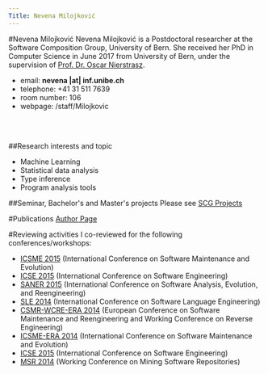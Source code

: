 ```yaml
---
Title: Nevena Milojković
---
```

#Nevena Milojković
Nevena Milojković is a Postdoctoral researcher at the Software Composition Group, University of Bern. She received her PhD in Computer Science in June 2017 from University of Bern, under the supervision of [Prof. Dr. Oscar Nierstrasz](%base_url%/staff/oscar).

-  email: **nevena |at| inf.unibe.ch**
-  telephone: \+41 31 511 7639
-  room number: 106
-  webpage: /staff/Milojkovic

<br/>
<br/>


##Research interests and topic

-  Machine Learning
-  Statistical data analysis
-  Type inference
-  Program analysis tools


##Seminar, Bachelor's and Master's projects
Please see [SCG Projects](%base_url%/wiki/projects)

#Publications
[Author Page](%assets_url%/scgbib/?query=nevena&filter=Year)

#Reviewing activities
I co-reviewed for the following conferences/workshops:

-  [ICSME 2015](http://www.icsme.uni-bremen.de/) (International Conference on Software Maintenance and Evolution)
-  [ICSE 2015](http://2015.icse-conferences.org/) (International Conference on Software Engineering)
-  [SANER 2015](http://saner.soccerlab.polymtl.ca/doku.php?id=en:start) (International Conference on Software Analysis, Evolution, and Reengineering)
-  [SLE 2014](http://www.sleconf.org/2014/) (International Conference on Software Language Engineering)
-  [CSMR-WCRE-ERA 2014](http://ansymore.uantwerpen.be/csmr-wcre) (European Conference on Software Maintenance and Reengineering and Working Conference on Reverse Engineering)
-  [ICSME-ERA 2014](http://www.icsme.org/) (International Conference on Software Maintenance and Evolution)
-   [ICSE 2015](http://2015.icse-conferences.org/) (International Conference on Software Engineering)
-  [MSR 2014](http://2014.msrconf.org/) (Working Conference on Mining Software Repositories)
